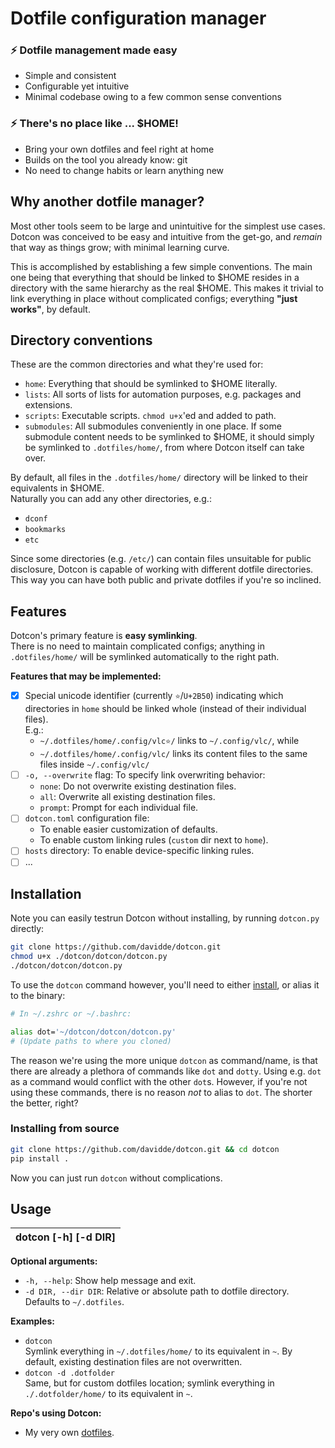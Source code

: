 # Dotfile configuration manager
### :zap: Dotfile management made easy
- Simple and consistent
- Configurable yet intuitive
- Minimal codebase owing to a few common sense conventions

### :zap: There's no place like ... $HOME!
- Bring your own dotfiles and feel right at home
- Builds on the tool you already know: git
- No need to change habits or learn anything new

## Why another dotfile manager?
Most other tools seem to be large and unintuitive for the simplest use cases. Dotcon was conceived to be easy and intuitive from the get-go, and *remain* that way as things grow; with minimal learning curve.

This is accomplished by establishing a few simple conventions. The main one being that everything that should be linked to $HOME resides in a directory with the same hierarchy as the real $HOME. This makes it trivial to link everything in place without complicated configs; everything **"just works"**, by default.

## Directory conventions
These are the common directories and what they're used for:

* `home`: Everything that should be symlinked to $HOME literally.
* `lists`: All sorts of lists for automation purposes, e.g. packages and extensions.
* `scripts`: Executable scripts. `chmod u+x`'ed and added to path.
* `submodules`: All submodules conveniently in one place. If some submodule content needs to be symlinked to $HOME, it should simply be symlinked to `.dotfiles/home/`, from where Dotcon itself can take over.

By default, all files in the `.dotfiles/home/` directory will be linked to their equivalents in $HOME.  
Naturally you can add any other directories, e.g.:
* `dconf`
* `bookmarks`
* `etc`

Since some directories (e.g. `/etc/`) can contain files unsuitable for public disclosure, Dotcon is capable of working with different dotfile directories. This way you can have both public and private dotfiles if you're so inclined.

## Features
Dotcon's primary feature is **easy symlinking**.  
There is no need to maintain complicated configs; anything in `.dotfiles/home/` will be symlinked automatically to the right path.

**Features that may be implemented:**
* [x] Special unicode identifier (currently `⭐`/`U+2B50`) indicating which directories in `home` should be linked whole (instead of their individual files).  
  E.g.:
  - `~/.dotfiles/home/.config/vlc⭐/` links to `~/.config/vlc/`, while
  - `~/.dotfiles/home/.config/vlc/` links its content files to the same files inside `~/.config/vlc/`
* [ ] `-o, --overwrite` flag: To specify link overwriting behavior:
  - `none`: Do not overwrite existing destination files.
  - `all`: Overwrite all existing destination files.
  - `prompt`: Prompt for each individual file.
* [ ] `dotcon.toml` configuration file:
  - To enable easier customization of defaults.
  - To enable custom linking rules (`custom` dir next to `home`).
* [ ] `hosts` directory: To enable device-specific linking rules.
* [ ] ...

## Installation
Note you can easily testrun Dotcon without installing, by running `dotcon.py` directly:
```bash
git clone https://github.com/davidde/dotcon.git
chmod u+x ./dotcon/dotcon/dotcon.py
./dotcon/dotcon/dotcon.py
```
To use the `dotcon` command however, you'll need to either [install](#installing-from-source), or alias it to the binary:
```bash
# In ~/.zshrc or ~/.bashrc:

alias dot='~/dotcon/dotcon/dotcon.py'
# (Update paths to where you cloned)
```
The reason we're using the more unique `dotcon` as command/name, is that there are already a plethora of commands like `dot` and `dotty`. Using e.g. `dot` as a command would conflict with the other `dot`s. However, if you're not using these commands, there is no reason *not* to alias to `dot`. The shorter the better, right?

### Installing from source
```bash
git clone https://github.com/davidde/dotcon.git && cd dotcon
pip install .
```
Now you can just run `dotcon` without complications.

## Usage
| dotcon [-h] [-d DIR] |
|----------------------|


**Optional arguments:**
* `-h, --help`: Show help message and exit.
* `-d DIR, --dir DIR`: Relative or absolute path to dotfile directory. Defaults to `~/.dotfiles`.

**Examples:**
* `dotcon`  
  Symlink everything in `~/.dotfiles/home/` to its equivalent in `~`. By default, existing destination files are not overwritten.
* `dotcon -d .dotfolder`  
  Same, but for custom dotfiles location; symlink everything in `./.dotfolder/home/` to its equivalent in `~`.

**Repo's using Dotcon:**
* My very own [dotfiles](https://github.com/davidde/.dotfiles).

